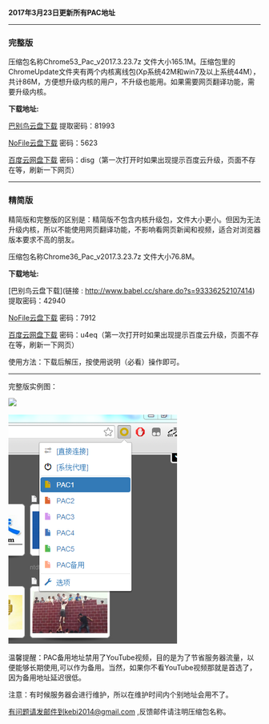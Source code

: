**2017年3月23日更新所有PAC地址**

***

### 完整版

压缩包名称Chrome53_Pac_v2017.3.23.7z 文件大小165.1M。压缩包里的ChromeUpdate文件夹有两个内核离线包(Xp系统42M和win7及以上系统44M），共计86M，方便想升级内核的用户，不升级也能用。如果需要网页翻译功能，需要升级内核。

**下载地址:**

[巴别鸟云盘下载](http://www.babel.cc/share.do?s=5124973503868123) 提取密码：81993

[NoFile云盘下载](https://www.NoFile.io/f/Om1lNS07uEo) 密码：5623

[百度云网盘下载](http://pan.baidu.com/s/1kVG53Yf) 密码：disg（第一次打开时如果出现提示百度云升级，页面不存在等，刷新一下网页）


***

### 精简版

精简版和完整版的区别是：精简版不包含内核升级包，文件大小更小。但因为无法升级内核，所以不能使用网页翻译功能，不影响看网页新闻和视频，适合对浏览器版本要求不高的朋友。

压缩包名称Chrome36_Pac_v2017.3.23.7z 文件大小76.8M。

**下载地址:**

[巴别鸟云盘下载](链接 : http://www.babel.cc/share.do?s=93336252107414) 提取密码：42940

[NoFile云盘下载](https://www.NoFile.io/f/oG0MMvhDqit) 密码：7912

[百度云网盘下载](http://pan.baidu.com/s/1pKEflLh) 密码：u4eq（第一次打开时如果出现提示百度云升级，页面不存在等，刷新一下网页）


使用方法：下载后解压，按使用说明（必看）操作即可。


***

完整版实例图：

![](https://raw.githubusercontent.com/Alvin9999/pac2/master/pac新版1.png)

![](https://raw.githubusercontent.com/Alvin9999/crp_up/master/pac12.PNG)

温馨提醒：PAC备用地址禁用了YouTube视频，目的是为了节省服务器流量，以便能够长期使用,可以作为备用。当然，如果你不看YouTube视频那就是首选了，因为备用地址延迟很低。

注意：有时候服务器会进行维护，所以在维护时间内个别地址会用不了。



有问题请发邮件到kebi2014@gmail.com ,反馈邮件请注明压缩包名称。
